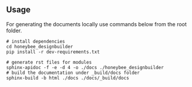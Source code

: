 
## Usage
For generating the documents locally use commands below from the root folder. 

```shell
# install dependencies
cd honeybee_designbuilder
pip install -r dev-requirements.txt

# generate rst files for modules
sphinx-apidoc -f -e -d 4 -o ./docs ./honeybee_designbuilder
# build the documentation under _build/docs folder
sphinx-build -b html ./docs ./docs/_build/docs
```
